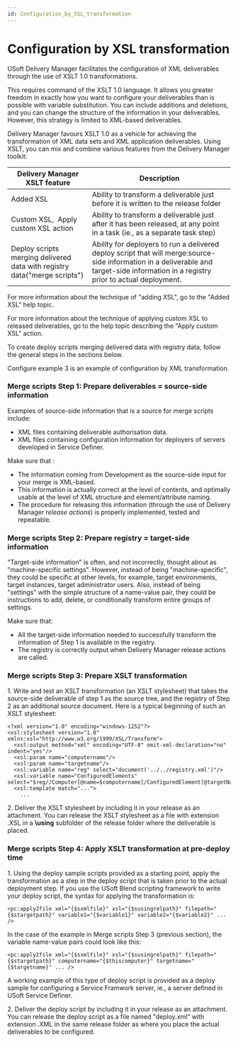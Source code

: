 ```yaml
---
id: Configuration_by_XSL_transformation
---
```


# Configuration by XSL transformation

USoft Delivery Manager facilitates the configuration of XML deliverables through the use of XSLT 1.0 transformations.

This requires command of the XSLT 1.0 language. It allows you greater freedom in exactly how you want to configure your deliverables than is possible with variable substitution. You can include additions and deletions, and you can change the structure of the information in your deliverables. However, this strategy is limited to XML-based deliverables.

Delivery Manager favours XSLT 1.0 as a vehicle for achieving the transformation of XML data sets and XML application deliverables. Using XSLT, you can mix and combine various features from the Delivery Manager toolkit:

|**Delivery Manager XSLT feature**|**Description**|
|--------|--------|
|Added XSL|Ability to transform a deliverable just before it is written to the release folder|
|Custom XSL,  Apply custom XSL action|Ability to transform a deliverable just after it has been released, at any point in a task (ie., as a separate task step)|
|Deploy scripts merging delivered data with registry data("merge scripts")|Ability for deployers to run a delivered deploy script that will merge:source-side information in a deliverable and target-side information in a registry prior to actual deployment.|



For more information about the technique of "adding XSL", go to the "Added XSL" help topic.

For more information about the technique of applying custom XSL to released deliverables, go to the help topic describing the "Apply custom XSL" action.

To create deploy scripts merging delivered data with registry data, follow the general steps in the sections below.

Configure example 3 is an example of configuration by XML transformation.

### Merge scripts Step 1: Prepare deliverables = source-side information

Examples of source-side information that is a source for merge scripts include:

- XML files containing deliverable authorisation data.
- XML files containing configuration information for deployers of servers developed in Service Definer.

Make sure that :

- The information coming from Development as the source-side input for your merge is XML-based.
- This information is actually correct at the level of contents, and optimally usable at the level of XML structure and element/attribute naming.
- The procedure for releasing this information (through the use of Delivery Manager *release actions*) is properly implemented, tested and repeatable.

### Merge scripts Step 2: Prepare registry = target-side information

"Target-side information" is often, and not incorrectly, thought about as "machine-specific settings". However, instead of being "machine-specific", they could be specific at other levels, for example, target environments, target instances, target administrator users. Also, instead of being "settings" with the simple structure of a name-value pair, they could be instructions to add, delete, or conditionally transform entire groups of settings.

Make sure that:

- All the target-side information needed to successfully transform the information of Step 1 is available in the registry.
- The registry is correctly output when Delivery Manager release actions are called.

### Merge scripts Step 3: Prepare XSLT transformation

1. Write and test an XSLT transformation (an XSLT stylesheet) that takes the source-side deliverable of step 1 as the source tree, and the registry of Step 2 as an additional source document. Here is a typical beginning of such an XSLT stylesheet:

```language-xml
<?xml version="1.0" encoding="windows-1252"?>
<xsl:stylesheet version="1.0" xmlns:xsl="http://www.w3.org/1999/XSL/Transform">
  <xsl:output method="xml" encoding="UTF-8" omit-xml-declaration="no" indent="yes"/>
  <xsl:param name="computername"/>
  <xsl:param name="targetname"/>
  <xsl:variable name="reg" select="document('../../registry.xml')"/>
  <xsl:variable name="ConfiguredElements" select="$reg//Computer[@name=$computername]/ConfiguredElement[@targetName=$targetname]"/>
  <xsl:template match="...">
    ...

```

2. Deliver the XSLT stylesheet by including it in your release as an attachment. You can release the XSLT stylesheet as a file with extension .XSL in a **\\using** subfolder of the release folder where the deliverable is placed.

### Merge scripts Step 4: Apply XSLT transformation at pre-deploy time

1. Using the deploy sample scripts provided as a starting point, apply the transformation as a step in the deploy script that is taken prior to the actual deployment step. If you use the USoft Blend scripting framework to write your deploy script, the syntax for applying the transformation is:

```language-xml
<pc:apply2file xml="{$sxmlfile}" xsl="{$susingrelpath}" filepath="{$stargetpath}" variable1="{$variable1}" variable2="{$variable2}" ... />
```

In the case of the example in Merge scripts Step 3 (previous section), the variable name-value pairs could look like this:

```language-xml
<pc:apply2file xml="{$sxmlfile}" xsl="{$susingrelpath}" filepath="{$stargetpath}" computername="{$thiscomputer}" targetname="{$targetname}" ... />
```

A working example of this type of deploy script is provided as a deploy sample for configuring a Service Framwork server, ie., a server defined in USoft Service Definer.

2. Deliver the deploy script by including it in your release as an attachment. You can release the deploy script as a file named "deploy.xml" with extension .XML in the same release folder as where you place the actual deliverables to be configured.